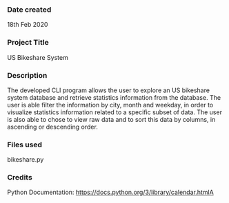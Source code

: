 ### Date created
18th Feb 2020

### Project Title
US Bikeshare System

### Description
The developed CLI program allows the user to explore an US bikeshare system database and retrieve statistics information from the database. The user is able filter the information by city, month and weekday, in order to visualize statistics information related to a specific subset of data. The user is also able to chose to view raw data and to sort this data by columns, in ascending or descending order.

### Files used
bikeshare.py

### Credits
Python Documentation:
https://docs.python.org/3/library/calendar.htmlA

